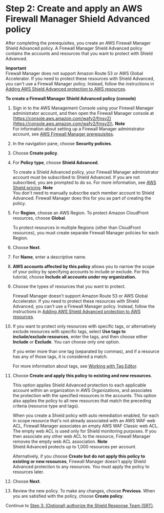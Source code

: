 # Step 2: Create and apply an AWS Firewall Manager Shield Advanced policy<a name="get-started-fms-shield-create-security-policy"></a>

After completing the prerequisites, you create an AWS Firewall Manager Shield Advanced policy\. A Firewall Manager Shield Advanced policy contains the accounts and resources that you want to protect with Shield Advanced\.

**Important**  
Firewall Manager does not support Amazon Route 53 or AWS Global Accelerator\. If you need to protect these resources with Shield Advanced, you can't use a Firewall Manager policy\. Instead, follow the instructions in [Adding AWS Shield Advanced protection to AWS resources](configure-new-protection.md)\. <a name="get-started-fms-shield-create-security-policy-procedure"></a>

**To create a Firewall Manager Shield Advanced policy \(console\)**

1. Sign in to the AWS Management Console using your Firewall Manager administrator account, and then open the Firewall Manager console at [https://console.aws.amazon.com/wafv2/fmsv2](https://console.aws.amazon.com/wafv2/fmsv2)\. 
**Note**  
For information about setting up a Firewall Manager administrator account, see [AWS Firewall Manager prerequisites](fms-prereq.md)\.

1. In the navigation pane, choose **Security policies**\.

1. Choose **Create policy**\.

1. For **Policy type**, choose **Shield Advanced**\. 

   To create a Shield Advanced policy, your Firewall Manager administrator account must be subscribed to Shield Advanced\. If you are not subscribed, you are prompted to do so\. For more information, see [AWS Shield pricing](aws-shield-pricing.md)\.
**Note**  
You don't need to manually subscribe each member account to Shield Advanced\. Firewall Manager does this for you as part of creating the policy\.

1. For **Region**, choose an AWS Region\. To protect Amazon CloudFront resources, choose **Global**\.

   To protect resources in multiple Regions \(other than CloudFront resources\), you must create separate Firewall Manager policies for each Region\.

1. Choose **Next**\.

1. For **Name**, enter a descriptive name\. 

1. **AWS accounts affected by this policy** allows you to narrow the scope of your policy by specifying accounts to include or exclude\. For this tutorial, choose **Include all accounts under my organization\.** 

1. Choose the types of resources that you want to protect\.

   Firewall Manager doesn't support Amazon Route 53 or AWS Global Accelerator\. If you need to protect these resources with Shield Advanced, you can't use a Firewall Manager policy\. Instead, follow the instructions in [Adding AWS Shield Advanced protection to AWS resources](configure-new-protection.md)\.

1. If you want to protect only resources with specific tags, or alternatively exclude resources with specific tags, select **Use tags to include/exclude resources**, enter the tags, and then choose either **Include** or **Exclude**\. You can choose only one option\. 

   If you enter more than one tag \(separated by commas\), and if a resource has any of those tags, it is considered a match\.

   For more information about tags, see [Working with Tag Editor](https://docs.aws.amazon.com/awsconsolehelpdocs/latest/gsg/tag-editor.html)\.

1. Choose **Create and apply this policy to existing and new resources**\.

   This option applies Shield Advanced protection to each applicable account within an organization in AWS Organizations, and associates the protection with the specified resources in the accounts\. This option also applies the policy to all new resources that match the preceding criteria \(resource type and tags\)\. 

   When you create a Shield policy with auto remediation enabled, for each in scope resource that's not already associated with an AWS WAF web ACL, Firewall Manager associates an empty AWS WAF Classic web ACL\. The empty web ACL is used only for Shield monitoring purposes\. If you then associate any other web ACL to the resource, Firewall Manager removes the empty web ACL association\.
**Note**  
Shield Advanced protects up to 1,000 resources per account\.

   Alternatively, if you choose **Create but do not apply this policy to existing or new resources**, Firewall Manager doesn't apply Shield Advanced protection to any resources\. You must apply the policy to resources later\.

1. Choose **Next**\.

1. Review the new policy\. To make any changes, choose **Previous**\. When you are satisfied with the policy, choose **Create policy**\.

Continue to [Step 3: \(Optional\) authorize the Shield Response Team \(SRT\)](get-started-fms-shield-authorize-DRT.md)\.